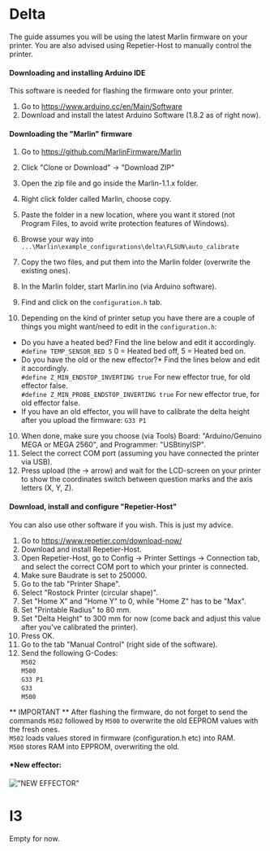 # Delta
The guide assumes you will be using the latest Marlin firmware on your printer. You are also advised using Repetier-Host to manually control the printer. 

#### Downloading and installing Arduino IDE
This software is needed for flashing the firmware onto your printer.

1. Go to https://www.arduino.cc/en/Main/Software
2. Download and install the latest Arduino Software (1.8.2 as of right now).

#### Downloading the "Marlin" firmware
1. Go to https://github.com/MarlinFirmware/Marlin
2. Click "Clone or Download" -> "Download ZIP"
3. Open the zip file and go inside the Marlin-1.1.x folder. 
4. Right click folder called Marlin, choose copy.
5. Paste the folder in a new location, where you want it stored (not Program Files, to avoid write protection features of Windows).
6. Browse your way into `...\Marlin\example_configurations\delta\FLSUN\auto_calibrate`
7. Copy the two files, and put them into the Marlin folder (overwrite the existing ones).
8. In the Marlin folder, start Marlin.ino (via Arduino software).
9. Find and click on the `configuration.h` tab.

10. Depending on the kind of printer setup you have there are a couple of things you might want/need to edit in the `configuration.h`:  
* Do you have a heated bed? Find the line below and edit it accordingly.  
`#define TEMP_SENSOR_BED 5` 0 = Heated bed off, 5 = Heated bed on.
* Do you have the old or the new effector?* Find the lines below and edit it accordingly.  
`#define Z_MIN_ENDSTOP_INVERTING true` For new effector true, for old effector false.  
`#define Z_MIN_PROBE_ENDSTOP_INVERTING true` For new effector true, for old effector false.  
* If you have an old effector, you will have to calibrate the delta height after you upload the firmware: `G33 P1`
10. When done, make sure you choose (via Tools) Board: "Arduino/Genuino MEGA or MEGA 2560", and Programmer: "USBtinyISP".
11. Select the correct COM port (assuming you have connected the printer via USB).
12. Press upload (the -> arrow) and wait for the LCD-screen on your printer to show the coordinates switch between question marks and the axis letters (X, Y, Z).

#### Download, install and configure "Repetier-Host"
You can also use other software if you wish. This is just my advice.

1. Go to https://www.repetier.com/download-now/
2. Download and install Repetier-Host.
3. Open Repetier-Host, go to Config -> Printer Settings -> Connection tab, and select the correct COM port to which your printer is connected.
4. Make sure Baudrate is set to 250000.
5. Go to the tab "Printer Shape".
6. Select "Rostock Printer (circular shape)".
7. Set "Home X" and "Home Y" to 0, while "Home Z" has to be "Max".
8. Set "Printable Radius" to 80 mm.
9. Set "Delta Height" to 300 mm for now (come back and adjust this value after you've calibrated the printer).
10. Press OK.
11. Go to the tab "Manual Control" (right side of the software).
12. Send the following G-Codes:  
`M502`  
`M500`  
`G33 P1`  
`G33`  
`M500`  

** IMPORTANT ** After flashing the firmware, do not forget to send the commands `M502` followed by `M500` to overwrite the old EEPROM values with the fresh ones.  
`M502` loads values stored in firmware (configuration.h etc) into RAM.  
`M500` stores RAM into EPPROM, overwriting the old.  

#### *New effector:
!["NEW EFFECTOR"](https://scontent-arn2-1.xx.fbcdn.net/v/t1.0-9/18010586_10155184832969898_4740342755464095595_n.jpg?oh=7080f7925ba50625338a98816b1b9116&oe=59853FD3)

# I3

Empty for now.
